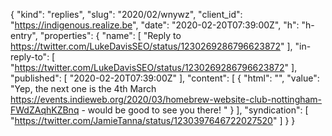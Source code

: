 {
  "kind": "replies",
  "slug": "2020/02/wnywz",
  "client_id": "https://indigenous.realize.be",
  "date": "2020-02-20T07:39:00Z",
  "h": "h-entry",
  "properties": {
    "name": [
      "Reply to https://twitter.com/LukeDavisSEO/status/1230269286796623872"
    ],
    "in-reply-to": [
      "https://twitter.com/LukeDavisSEO/status/1230269286796623872"
    ],
    "published": [
      "2020-02-20T07:39:00Z"
    ],
    "content": [
      {
        "html": "",
        "value": "Yep, the next one is the 4th March https://events.indieweb.org/2020/03/homebrew-website-club-nottingham-FWdZAqhKZBnq - would be good to see you there! "
      }
    ],
    "syndication": [
      "https://twitter.com/JamieTanna/status/1230397646722027520"
    ]
  }
}
